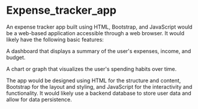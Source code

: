 # Expense_tracker_app
An expense tracker app built using HTML, Bootstrap, and JavaScript would be a web-based application accessible through a web browser. It would likely have the following basic features:

A dashboard that displays a summary of the user's expenses, income, and budget.

A chart or graph that visualizes the user's spending habits over time.

The app would be designed using HTML for the structure and content, Bootstrap for the layout and styling, and JavaScript for the interactivity and functionality. It would likely use a backend database to store user data and allow for data persistence.

